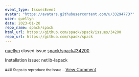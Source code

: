 ```yaml
---
event_type: IssuesEvent
avatar: "https://avatars.githubusercontent.com/u/33294773?"
user: quellyn
date: 2023-01-20
repo_name: spack/spack
html_url: https://github.com/spack/spack/issues/34200
repo_url: https://github.com/spack/spack
---
```


<a href='https://github.com/quellyn' target='_blank'>quellyn</a> closed issue <a href='https://github.com/spack/spack/issues/34200' target='_blank'>spack/spack#34200</a>.

<p>Installation issue: netlib-lapack</p><small>### Steps to reproduce the issue...</small><a href='https://github.com/spack/spack/issues/34200' target='_blank'>View Comment</a>